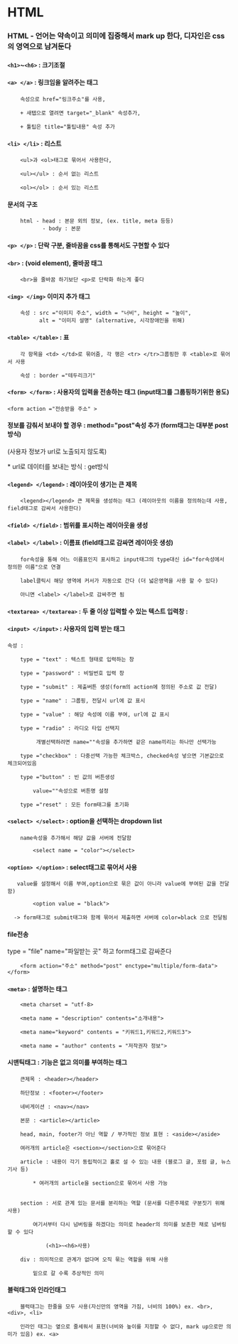 # HTML

### HTML - 언어는 약속이고 의미에 집중해서 mark up 한다, 디자인은 css의 영역으로 남겨둔다


#### ```<h1>```~```<h6>``` : 크기조절

#### ```<a> </a>``` : 링크임을 알려주는 태그 
```
	속성으로 href="링크주소"를 사용,
	
	+ 새탭으로 열려면 target="_blank" 속성추가,
	
	+ 툴팁은 title="툴팁내용" 속성 추가
```


#### ```<li> </li>``` : 리스트
```
	<ul>과 <ol>태그로 묶어서 사용한다, 

	<ul></ul> : 순서 없는 리스트

	<ol></ol> : 순서 있는 리스트
```


#### 문서의 구조 
```
	html - head : 본문 외의 정보, (ex. title, meta 등등)   
		   - body : 본문
```


#### ```<p> </p>``` : 단락 구분, 줄바꿈을 css를 통해서도 구현할 수 있다



#### ```<br>``` : (void element), 줄바꿈 태그
```
	<br>을 줄바꿈 하기보단 <p>로 단락화 하는게 좋다
```                              

#### ```<img> </img>``` 이미지 추가 태그
```
	속성 : src ="이미지 주소", width = "너비", height = "높이", 
    	  alt = "이미지 설명" (alternative, 시각장애인을 위해)
```

#### ```<table> </table>``` : 표  
```
	각 항목을 <td> </td>로 묶어줌, 각 행은 <tr> </tr>그룹핑한 후 <table>로 묶어서 사용
	
	속성 : border ="테두리크기"
```





#### ```<form> </form>``` : 사용자의 입력을 전송하는 태그 (input태그를 그룹핑하기위한 용도)
```
<form action ="전송받을 주소" >
```

#### 정보를 감춰서 보내야 할 경우 : method="post"속성 추가 (form태그는 대부분 post방식)

(사용자 정보가 url로 노출되지 않도록)

\* url로 데이터를 보내는 방식 : get방식  


#### ```<legend> </legend>``` : 레이아웃이 생기는 큰 제목
```
	<legend></legend> 큰 제목을 생성하는 태그 (레이아웃의 이름을 정의하는데 사용, field태그로 감싸서 사용한다)
```
#### ```<field> </field>``` : 범위를 표시하는 레이아웃을 생성


#### ```<label> </label>``` : 이름표 (field태그로 감싸면 레이아웃 생성)
```
	for속성을 통해 어느 이름표인지 표시하고 input태그의 type대신 id="for속성에서 정의한 이름"으로 연결

	label클릭시 해당 영역에 커서가 자동으로 간다 (더 넓은영역을 사용 할 수 있다)

	아니면 <label> </label>로 감싸주면 됨
```

#### ```<textarea> </textarea>``` : 두 줄 이상 입력할 수 있는 텍스트 입력창 : 



#### ```<input> </input>``` : 사용자의 입력 받는 태그
```
속성 :

	type = "text" : 텍스트 형태로 입력하는 창

	type = "password" : 비밀번호 입력 창

	type = "submit" : 제출버튼 생성(form의 action에 정의된 주소로 값 전달)

	type = "name" : 그룹핑, 전달시 url에 값 표시

	type = "value" : 해당 속성에 이름 부여, url에 값 표시

	type = "radio" : 라디오 타입 선택지

		 개별선택하려면 name=""속성을 추가하면 같은 name끼리는 하나만 선택가능

	type ="checkbox" : 다중선택 가능한 체크박스, checked속성 넣으면 기본값으로 체크되어있음

	type ="button" : 빈 값의 버튼생성

 		value=""속성으로 버튼명 설정

	type ="reset" : 모든 form태그를 초기화
```


#### ```<select> </select>``` : option을 선택하는 dropdown list
```
 	name속성을 추가해서 해당 값을 서버에 전달함

		<select name = "color"></select>
```
#### ```<option> </option>``` : select태그로 묶어서 사용
```
   value를 설정해서 이름 부여,option으로 묶은 값이 아니라 value에 부여된 값을 전달함)
   		
        <option value = "black">
```
```
  -> form태그로 submit태그와 함께 묶어서 제출하면 서버에 color=black 으로 전달됨
```






#### file전송 

type = "file" name="파일받는 곳" 하고 form태그로 감싸준다
```
	<form action="주소" method="post" enctype="multiple/form-data"></form>
```


#### ```<meta>``` : 설명하는 태그
```
	<meta charset = "utf-8>

	<meta name = "description" contents="소개내용">

	<meta name="keyword" contents = "키워드1,키워드2,키워드3">

	<meta name = "author" contents = "저작권자 정보">
```


#### 시맨틱태그 : 기능은 없고 의미를 부여하는 태그
```
	큰제목 : <header></header>

	하단정보 : <footer></footer>

	네비게이션 : <nav></nav>

	본문 : <article></article>

	head, main, footer가 아닌 역할 / 부가적인 정보 표현 : <aside></aside>

	여러개의 article은 <section></section>으로 묶어준다
```
```
	article : 내용이 각기 동립적이고 홀로 설 수 있는 내용 (블로그 글, 포럼 글, 뉴스 기사 등)
	
		* 여러개의 article을 section으로 묶어서 사용 가능
	
    
	section : 서로 관계 있는 문서를 분리하는 역할 (문서를 다른주제로 구분짓기 위해 사용)

		여기서부터 다시 넘버링을 하겠다는 의미로 header의 의미를 보존한 채로 넘버링 할 수 있다

			(<h1>~<h6>사용)

	div : 의미적으로 관계가 없다며 오직 묶는 역할을 위해 사용

		밑으로 갈 수록 추상적인 의미
```



#### 블럭태그와 인라인태그
```
	블럭태그는 한줄을 모두 사용(자신만의 영역을 가짐, 너비의 100%) ex. <br>, <div>, <li>

	인라인 태그는 옆으로 줄세워서 표현(너비와 높이를 지정할 수 없다, mark up으로만 의미가 있음) ex. <a> 
```
